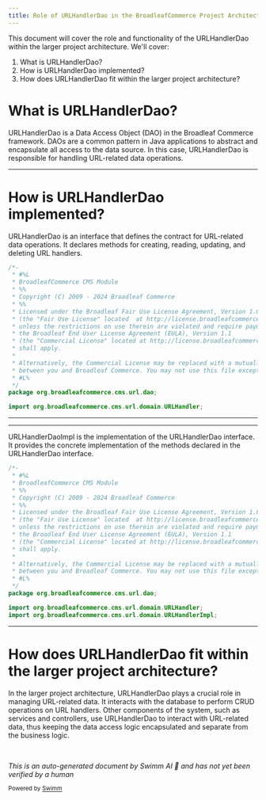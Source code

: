```yaml
---
title: Role of URLHandlerDao in the BroadleafCommerce Project Architecture
---
```

This document will cover the role and functionality of the URLHandlerDao within the larger project architecture. We'll cover:

1. What is URLHandlerDao?
2. How is URLHandlerDao implemented?
3. How does URLHandlerDao fit within the larger project architecture?

# What is URLHandlerDao?

URLHandlerDao is a Data Access Object (DAO) in the Broadleaf Commerce framework. DAOs are a common pattern in Java applications to abstract and encapsulate all access to the data source. In this case, URLHandlerDao is responsible for handling URL-related data operations.

<SwmSnippet path="/admin/broadleaf-contentmanagement-module/src/main/java/org/broadleafcommerce/cms/url/dao/URLHandlerDao.java" line="1">

---

# How is URLHandlerDao implemented?

URLHandlerDao is an interface that defines the contract for URL-related data operations. It declares methods for creating, reading, updating, and deleting URL handlers.

```java
/*-
 * #%L
 * BroadleafCommerce CMS Module
 * %%
 * Copyright (C) 2009 - 2024 Broadleaf Commerce
 * %%
 * Licensed under the Broadleaf Fair Use License Agreement, Version 1.0
 * (the "Fair Use License" located  at http://license.broadleafcommerce.org/fair_use_license-1.0.txt)
 * unless the restrictions on use therein are violated and require payment to Broadleaf in which case
 * the Broadleaf End User License Agreement (EULA), Version 1.1
 * (the "Commercial License" located at http://license.broadleafcommerce.org/commercial_license-1.1.txt)
 * shall apply.
 * 
 * Alternatively, the Commercial License may be replaced with a mutually agreed upon license (the "Custom License")
 * between you and Broadleaf Commerce. You may not use this file except in compliance with the applicable license.
 * #L%
 */
package org.broadleafcommerce.cms.url.dao;

import org.broadleafcommerce.cms.url.domain.URLHandler;

```

---

</SwmSnippet>

<SwmSnippet path="/admin/broadleaf-contentmanagement-module/src/main/java/org/broadleafcommerce/cms/url/dao/URlHandlerDaoImpl.java" line="1">

---

URLHandlerDaoImpl is the implementation of the URLHandlerDao interface. It provides the concrete implementation of the methods declared in the URLHandlerDao interface.

```java
/*-
 * #%L
 * BroadleafCommerce CMS Module
 * %%
 * Copyright (C) 2009 - 2024 Broadleaf Commerce
 * %%
 * Licensed under the Broadleaf Fair Use License Agreement, Version 1.0
 * (the "Fair Use License" located  at http://license.broadleafcommerce.org/fair_use_license-1.0.txt)
 * unless the restrictions on use therein are violated and require payment to Broadleaf in which case
 * the Broadleaf End User License Agreement (EULA), Version 1.1
 * (the "Commercial License" located at http://license.broadleafcommerce.org/commercial_license-1.1.txt)
 * shall apply.
 * 
 * Alternatively, the Commercial License may be replaced with a mutually agreed upon license (the "Custom License")
 * between you and Broadleaf Commerce. You may not use this file except in compliance with the applicable license.
 * #L%
 */
package org.broadleafcommerce.cms.url.dao;

import org.broadleafcommerce.cms.url.domain.URLHandler;
import org.broadleafcommerce.cms.url.domain.URLHandlerImpl;
```

---

</SwmSnippet>

# How does URLHandlerDao fit within the larger project architecture?

In the larger project architecture, URLHandlerDao plays a crucial role in managing URL-related data. It interacts with the database to perform CRUD operations on URL handlers. Other components of the system, such as services and controllers, use URLHandlerDao to interact with URL-related data, thus keeping the data access logic encapsulated and separate from the business logic.

&nbsp;

*This is an auto-generated document by Swimm AI 🌊 and has not yet been verified by a human*

<SwmMeta version="3.0.0" repo-id="Z2l0aHViJTNBJTNBQnJvYWRsZWFmQ29tbWVyY2UtZGVtbyUzQSUzQWdpbGFkbmF2b3Q=" repo-name="BroadleafCommerce-demo" doc-type="follow-up"><sup>Powered by [Swimm](/)</sup></SwmMeta>
